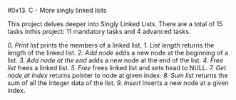 #0x13. C - More singly linked lists

This project delves deeper into Singly Linked Lists.
There are a total of 15 tasks inthis project:
11 mandatory tasks and 4 advanced tasks.

*0. Print list* prints the members of a linked list.
*1. List length* returns the length of the linked list.
*2. Add node* adds a new node at the beginning of a list.
*3. Add node at the end* adds a new node at the end of the list.
*4. Free list* frees a linked list.
*5. Free* frees linked list and sets head to NULL.
*7. Get node at index* returns pointer to node at given index.
*8. Sum list* returns the sum of all the integer data of the list.
*9. Insert* inserts a new node at a given index.

